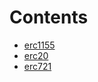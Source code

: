 

# Contents
- [erc1155](/src/token/erc1155)
- [erc20](/src/token/erc20)
- [erc721](/src/token/erc721)
